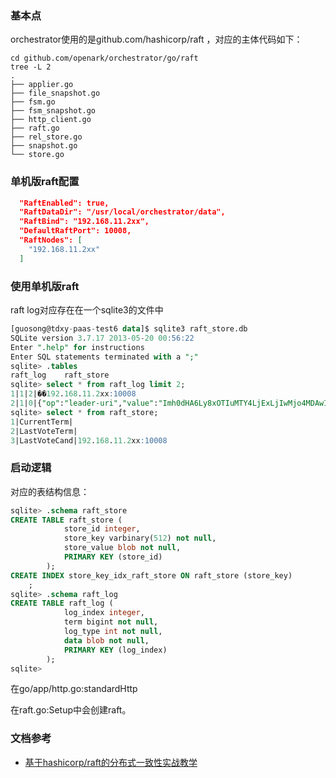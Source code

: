 ### 基本点

orchestrator使用的是github.com/hashicorp/raft ，对应的主体代码如下：

```
cd github.com/openark/orchestrator/go/raft
tree -L 2
.
├── applier.go
├── file_snapshot.go
├── fsm.go
├── fsm_snapshot.go
├── http_client.go
├── raft.go
├── rel_store.go
├── snapshot.go
└── store.go

```

### 单机版raft配置



```json
  "RaftEnabled": true,
  "RaftDataDir": "/usr/local/orchestrator/data",
  "RaftBind": "192.168.11.2xx",
  "DefaultRaftPort": 10008,
  "RaftNodes": [
    "192.168.11.2xx"
  ]
```



### 使用单机版raft

raft log对应存在在一个sqlite3的文件中

```sql
[guosong@tdxy-paas-test6 data]$ sqlite3 raft_store.db
SQLite version 3.7.17 2013-05-20 00:56:22
Enter ".help" for instructions
Enter SQL statements terminated with a ";"
sqlite> .tables
raft_log    raft_store
sqlite> select * from raft_log limit 2;
1|1|2|��192.168.11.2xx:10008
2|1|0|{"op":"leader-uri","value":"Imh0dHA6Ly8xOTIuMTY4LjExLjIwMjo4MDAwIg=="}
sqlite> select * from raft_store;
1|CurrentTerm|
2|LastVoteTerm|
3|LastVoteCand|192.168.11.2xx:10008
```

### 启动逻辑

对应的表结构信息：

```sql
sqlite> .schema raft_store
CREATE TABLE raft_store (
			store_id integer,
			store_key varbinary(512) not null,
			store_value blob not null,
			PRIMARY KEY (store_id)
		);
CREATE INDEX store_key_idx_raft_store ON raft_store (store_key)
	;
sqlite> .schema raft_log
CREATE TABLE raft_log (
			log_index integer,
			term bigint not null,
			log_type int not null,
			data blob not null,
			PRIMARY KEY (log_index)
		);
sqlite>
```



在go/app/http.go:standardHttp

在raft.go:Setup中会创建raft。




### 文档参考

- [基于hashicorp/raft的分布式一致性实战教学](<https://zhuanlan.zhihu.com/p/58048906>)


